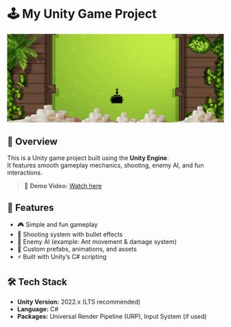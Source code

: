 # 🕹️ My Unity Game Project

<p align="center">
  <img src="Assets/Screenshot 2025-09-16 185910.png" width="600" alt="Game Screenshot">
</p>

## 📌 Overview
This is a Unity game project built using the **Unity Engine**.  
It features smooth gameplay mechanics, shooting, enemy AI, and fun interactions.  

> 🎥 **Demo Video:** [Watch here](https://youtu.be/your-demo-link)  

## 🚀 Features
- 🎮 Simple and fun gameplay  
- 🔫 Shooting system with bullet effects  
- 🐜 Enemy AI (example: Ant movement & damage system)  
- 🎨 Custom prefabs, animations, and assets  
- ⚡ Built with Unity’s C# scripting  

## 🛠️ Tech Stack
- **Unity Version:** 2022.x (LTS recommended)  
- **Language:** C#  
- **Packages:** Universal Render Pipeline (URP), Input System (if used)  

